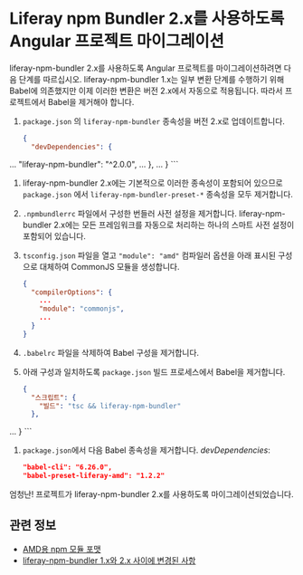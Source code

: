 # Liferay npm Bundler 2.x를 사용하도록 Angular 프로젝트 마이그레이션

liferay-npm-bundler 2.x를 사용하도록 Angular 프로젝트를 마이그레이션하려면 다음 단계를 따르십시오. liferay-npm-bundler 1.x는 일부 변환 단계를 수행하기 위해 Babel에 의존했지만 이제 이러한 변환은 버전 2.x에서 자동으로 적용됩니다. 따라서 프로젝트에서 Babel을 제거해야 합니다.

1. `package.json` 의 `liferay-npm-bundler` 종속성을 버전 2.x로 업데이트합니다.

    ```json
    {
      "devDependencies": {
...
        "liferay-npm-bundler": "^2.0.0",
        ...
      },
      ...
    }
    ```

1. liferay-npm-bundler 2.x에는 기본적으로 이러한 종속성이 포함되어 있으므로 `package.json` 에서 `liferay-npm-bundler-preset-*` 종속성을 모두 제거합니다.
1. `.npmbundlerrc` 파일에서 구성한 번들러 사전 설정을 제거합니다. liferay-npm-bundler 2.x에는 모든 프레임워크를 자동으로 처리하는 하나의 스마트 사전 설정이 포함되어 있습니다.
1. `tsconfig.json` 파일을 열고 `"module": "amd"` 컴파일러 옵션을 아래 표시된 구성으로 대체하여 CommonJS 모듈을 생성합니다.

    ```json
    {
      "compilerOptions": {
        ...
        "module": "commonjs",
        ...
      }
    }
    ```

1. `.babelrc` 파일을 삭제하여 Babel 구성을 제거합니다.
1. 아래 구성과 일치하도록 `package.json` 빌드 프로세스에서 Babel을 제거합니다.

    ```json    
    {
      "스크립트": {
        "빌드": "tsc && liferay-npm-bundler"
      },
...
    }
    ```

1. `package.json`에서 다음 Babel 종속성을 제거합니다. *devDependencies*:

    ```json
    "babel-cli": "6.26.0",
    "babel-preset-liferay-amd": "1.2.2"
    ```

엄청난! 프로젝트가 liferay-npm-bundler 2.x를 사용하도록 마이그레이션되었습니다.

## 관련 정보

* [AMD용 npm 모듈 포맷](../how-the-bundler-formats-js-modules.md)
* [liferay-npm-bundler 1.x와 2.x 사이에 변경된 사항](../changes-between-bundler-1-x-and-2-x.md)
